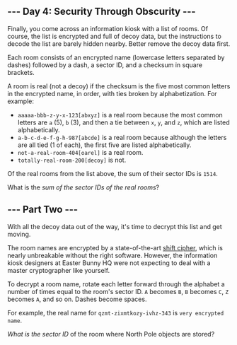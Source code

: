 --- Day 4: Security Through Obscurity ---
-----------------------------------------

Finally, you come across an information kiosk with a list of rooms. Of course, the list is encrypted and full of decoy data, but the instructions to decode the list are barely hidden nearby. Better remove the decoy data first.


Each room consists of an encrypted name (lowercase letters separated by dashes) followed by a dash, a sector ID, and a checksum in square brackets.


A room is real (not a decoy) if the checksum is the five most common letters in the encrypted name, in order, with ties broken by alphabetization. For example:


* `aaaaa-bbb-z-y-x-123[abxyz]` is a real room because the most common letters are `a` (5), `b` (3), and then a tie between `x`, `y`, and `z`, which are listed alphabetically.
* `a-b-c-d-e-f-g-h-987[abcde]` is a real room because although the letters are all tied (1 of each), the first five are listed alphabetically.
* `not-a-real-room-404[oarel]` is a real room.
* `totally-real-room-200[decoy]` is not.


Of the real rooms from the list above, the sum of their sector IDs is `1514`.


What is the *sum of the sector IDs of the real rooms*?


--- Part Two ---
----------------

With all the decoy data out of the way, it's time to decrypt this list and get moving.


The room names are encrypted by a state-of-the-art [shift cipher](https://en.wikipedia.org/wiki/Caesar_cipher), which is nearly unbreakable without the right software. However, the information kiosk designers at Easter Bunny HQ were not expecting to deal with a master cryptographer like yourself.


To decrypt a room name, rotate each letter forward through the alphabet a number of times equal to the room's sector ID. `A` becomes `B`, `B` becomes `C`, `Z` becomes `A`, and so on. Dashes become spaces.


For example, the real name for `qzmt-zixmtkozy-ivhz-343` is `very encrypted name`.


*What is the sector ID* of the room where North Pole objects are stored?


